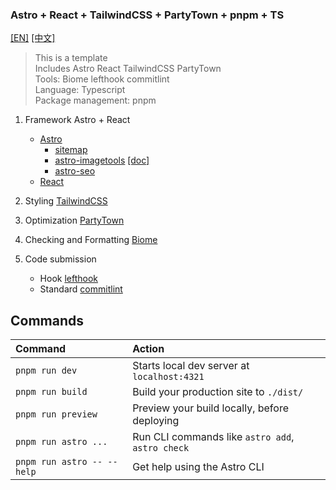 ### Astro + React + TailwindCSS + PartyTown + pnpm + TS

[[EN]](https://github.com/Yuhanawa/astro-react-template/blob/master/README.md) [[中文]](https://github.com/Yuhanawa/astro-react-template/blob/master/README_zh.md)

> This is a template  
> Includes Astro React TailwindCSS PartyTown  
> Tools: Biome lefthook commitlint  
> Language: Typescript  
> Package management: pnpm

1. Framework Astro + React

   - [Astro]
     - [sitemap]
     - [astro-imagetools] [[doc]](https://astro-imagetools-docs.vercel.app/)
     - [astro-seo]
   - [React]

2. Styling [TailwindCSS]
3. Optimization [PartyTown]
4. Checking and Formatting [Biome]
5. Code submission
   - Hook [lefthook]
   - Standard [commitlint]

## Commands

| Command                    | Action                                           |
| :------------------------- | :----------------------------------------------- |
| `pnpm run dev`             | Starts local dev server at `localhost:4321`      |
| `pnpm run build`           | Build your production site to `./dist/`          |
| `pnpm run preview`         | Preview your build locally, before deploying     |
| `pnpm run astro ...`       | Run CLI commands like `astro add`, `astro check` |
| `pnpm run astro -- --help` | Get help using the Astro CLI                     |

[Astro]: https://astro.build/
[sitemap]: https://docs.astro.build/en/guides/integrations-guide/sitemap/
[astro-imagetools]: https://github.com/RafidMuhymin/astro-imagetools
[astro-seo]: https://github.com/jonasmerlin/astro-seo
[React]: https://reactjs.org/
[TailwindCSS]: https://tailwindcss.com/
[PartyTown]: https://partytown.builder.io/
[Biome]: https://biomejs.dev/
[lefthook]: https://github.com/evilmartians/lefthook
[commitlint]: https://commitlint.js.org/#/
